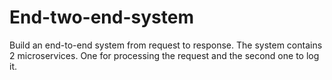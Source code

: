 # End-two-end-system
Build an end-to-end system from request to response. The system contains 2 microservices. One for processing the request and the second one to log it.
